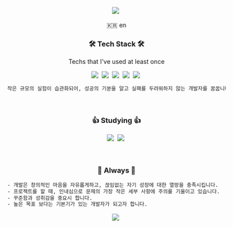 <p align="center"> 
  <img src="https://capsule-render.vercel.app/api?type=soft&color=auto&height=150&section=header&text=Mijin Park (River)&fontSize=70&animation=twinkling"/></a>&nbsp
</p>


<p align="center">🇰🇷 en</p>


<h3 align="center">🛠 Tech Stack 🛠</h3>
<p align="center"> Techs that I've used at least once </p>
<p align="center"> 
  <img src="https://img.shields.io/badge/Javascript-ffb13b?style=flat-square&logo=javascript&logoColor=white"/></a>&nbsp
  <img src="https://img.shields.io/badge/-Node.js-339933?style=flat-square&logo=Node.js&logoColor=white"></a>&nbsp
  <img src="https://img.shields.io/badge/-Express-000000?style=flat-square"></a>&nbsp
  <img src="https://img.shields.io/badge/Mysql-4479A1?style=flat-square&logo=MySql&logoColor=white"/></a>&nbsp  
  <img src="https://img.shields.io/badge/aws-333664?style=flat-square&logo=amazon-aws&logoColor=white"/></a>&nbsp   
<!--   <img src="https://img.shields.io/badge/-Postman-FF6C37?style=flat-square&logo=Postman&logoColor=white"></a>&nbsp -->
<!--   <img src="https://img.shields.io/badge/-Linux-002244?style=flat-square&logo=linux&logoColor=white"></a>&nbsp -->
  <br/>  
<!--   <img src="https://img.shields.io/badge/-git-f05032?style=flat-square&logo=git&logoColor=white"></a>&nbsp -->
<!--   <img src="https://img.shields.io/badge/-github-000000?style=flat-square&logo=github"></a>&nbsp -->
<!--   <img src="https://img.shields.io/badge/-Slack-4a154b?style=flat-square&logo=slack"></a>&nbsp -->
<!--   <img src="https://img.shields.io/badge/-Notion-000000?style=flat-square&logo=notion"></a>&nbsp   -->
<!--   <img src="https://img.shields.io/badge/Python-3766AB?style=flat-square&logo=Python&logoColor=white"/></a>&nbsp -->
</p>

```sh
작은 규모의 실험이 습관화되어, 성공의 기분을 알고 실패를 두려워하지 않는 개발자를 꿈꿉니다.
```

<br>

<h3 align="center"> 👍 Studying 👍 </h3>
<p align="center"> 
<!--   <img src="https://img.shields.io/badge/css-1572B6?style=flat-square&logo=css3&logoColor=white"/></a>&nbsp 
  <img src="https://img.shields.io/badge/-React-61DAFB?style=flat-square&logo=react&logoColor=white"></a>&nbsp  
  <img src="https://img.shields.io/badge/-Typescript-3178C6?style=flat-square&logo=typescript&logoColor=white"></a>&nbsp -->
  <img src="https://img.shields.io/badge/Java-007396?style=flat-square&logo=Java&logoColor=white"/></a>&nbsp
  <img src="https://img.shields.io/badge/C-A8B9CC?style=flat-square&logo=C&logoColor=white"/></a>&nbsp 
</p>

<br>

<h3 align="center"> 💎 Always 💎 </h3>

```sh
- 개발은 창의적인 마음을 자유롭게하고, 끊임없는 자기 성장에 대한 열망을 충족시킵니다.
- 프로젝트를 할 때, 인내심으로 문제의 가장 작은 세부 사항에 주의를 기울이고 있습니다.
- 꾸준함과 성취감을 중요시 합니다.
- 높은 목표 보다는 기본기가 있는 개발자가 되고자 합니다.
```
<p align="center">
   <img src="https://github-readme-stats.vercel.app/api?username=namelessRiver&hide=stars&show_icons=true&theme=tokyonight"/></a>&nbsp 
</p>

<br>

<!-- <h3 align="center"> 🍒 Me 🍒 </h3>
<p align="center"> 
  <a href="mailto:river.nameless@gmail.com" target = "_blank" ><img src="https://img.shields.io/badge/Gmail-d14836?style=flat-square&logo=Gmail&logoColor=white&link=river.nameless@gmail.com"/></a>
  <a href="https://www.linkedin.com/in/mijin-park-1658a01a5/" target = "_blank"><img src="https://img.shields.io/badge/-LinkedIn-blue?style=flat-square&logo=Linkedin&logoColor=white&link=https://www.linkedin.com/in/mijin-park-1658a01a5/"/></a>&nbsp  
  <a href="https://namelessRiver.github.io/" target = "_blank"><img src="https://img.shields.io/badge/-Portfolio-0096D6?style=flat-square"/></a>&nbsp  
  <a href="https://riverpark94.github.io/" target = "_blank"><img src="http://img.shields.io/badge/-Tech%20blog-black?style=flat-square&logo=github&link=https://riverpark94.github.io/"/ target = "_blank"></a>&nbsp   <a href="https://github.com/riverpark94"><img src="https://img.shields.io/badge/-github-000000?style=flat-square&logo=github"></a>&nbsp
</p>	

<p align="center"> 
  <img src="https://hits.seeyoufarm.com/api/count/incr/badge.svg?url=https%3A%2F%2Fgithub.com%2Friverpark94&count_bg=%23BE4123&title_bg=%23584C4C&icon=&icon_color=%23DD4747&title=welcome%21&edge_flat=false">
</p> -->
